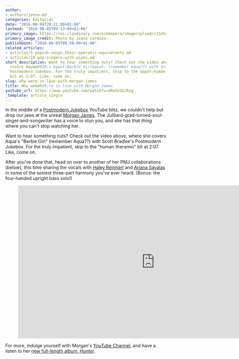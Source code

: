 ```yaml
---
author:
- authors/jenna.md
categories: Editorial
date: "2016-08-04T20:21:00+01:00"
lastmod: "2016-08-05T09:13:00+01:00"
primary_image: https://res.cloudinary.com/schmopera/image/upload/v1545409169/media/webhook-uploads/1470337843143/2016-08-04---Morgan-James---Joana-Cardozo.jpg.jpg
primary_image_credit: Photo by Joana Cardozo.
publishDate: "2016-08-05T08:58:00+01:00"
related_articles:
- articles/5-popish-songs-their-operatic-equivalents.md
- articles/10-pop-singers-with-pipes.md
short_description: Want to hear something nuts? Check out the video above, where she
  covers Aqua&#039;s &quot;Barbie Girl&quot; (remember Aqua??) with Scott Bradlee&#039;s
  Postmodern Jukebox. For the truly impatient, skip to the &quot;human theramin&quot;
  bit at 2:07. Like, come on.
slug: why-were-in-love-with-morgan-james
title: Why we&#039;re in love with Morgan James
youtube_url: https://www.youtube.com/watch?v=4ReSV3CCRzg
_template: article_single
---
```


In the middle of a [Postmodern Jukebox](http://postmodernjukebox.com/) YouTube blitz, we couldn't help but drop our jaws at the unreal [Morgan James](http://www.morganjamesonline.com/gallery/). The Juilliard-grad-turned-soul-singer-and-songwriter has a voice to stun you, and she has that *thing* where you can't stop watching her.

Want to hear something nuts? Check out the video above, where she covers Aqua's "Barbie Girl" (remember Aqua??) with Scott Bradlee's Postmodern Jukebox. For the truly impatient, skip to the "human theramin" bit at 2:07. Like, come on.

After you've done that, head on over to another of her PMJ collaborations (below), this time sharing the vocals with [Haley Reinhart](https://twitter.com/HaleyReinhart) and [Ariana Savalas](https://twitter.com/ArianaSavalas) in some of the sexiest three-part harmony you've ever heard. (Bonus: the four-handed upright bass solo!)

<figure data-type="video">
<iframe width="854" height="480" src="https://www.youtube.com/embed/aLnZ1NQm2uk" frameborder="0" allowfullscreen></iframe>
</figure>

For more, indulge yourself with Morgan's [YouTube Channel](https://www.youtube.com/channel/UCV6eZKvhVPz2EAeHwQqYjiA), and have a listen to her [new full-length album, *Hunter*](https://itunes.apple.com/us/album/hunter/id930547475?app=itunes).
